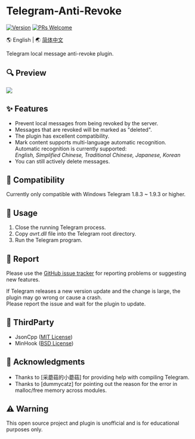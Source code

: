 # Telegram-Anti-Revoke

[![Version](https://img.shields.io/badge/beta-v0.1.3-blue.svg)](https://github.com/SpriteOvO/Telegram-Anti-Revoke/releases)
[![PRs Welcome](https://img.shields.io/badge/PRs-welcome-brightgreen.svg)](https://github.com/SpriteOvO/Telegram-Anti-Revoke/pulls)

:earth_americas: English | :earth_asia: [简体中文](/README-CN.md)

Telegram local message anti-revoke plugin.

## :mag: Preview
![](/Resource/Preview.gif)

## :sparkles: Features
* Prevent local messages from being revoked by the server.
* Messages that are revoked will be marked as "deleted".
* The plugin has excellent compatibility.
* Mark content supports multi-language automatic recognition.  
Automatic recognition is currently supported:   
*English, Simplified Chinese, Traditional Chinese, Japanese, Korean*
* You can still actively delete messages.

## :tomato: Compatibility
Currently only compatible with Windows Telegram 1.8.3 ~ 1.9.3 or higher.

## :hamburger: Usage
1. Close the running Telegram process.  
2. Copy *avrt.dll* file into the Telegram root directory.  
3. Run the Telegram program.

## :bug: Report
Please use the [GitHub issue tracker](https://github.com/SpriteOvO/Telegram-Anti-Revoke/issues) for reporting problems or suggesting new features.

<!--
If a crash occurs, please provide the following information when reporting a problem:
* *ArLog.txt* file. (In the same directory as the *avrt.dll* file.)
* Which version of Telegram are you using?
* Which operating system are you using?
* Did you do anything when it crashed?
* Reproduce the steps of the crash? (optional)
* More useful information?
-->

If Telegram releases a new version update and the change is large, the plugin may go wrong or cause a crash.  
Please report the issue and wait for the plugin to update.
<!--Don't repeat reports on reported issues, thank you!-->

## :gem: ThirdParty
* JsonCpp ([MIT License](https://github.com/open-source-parsers/jsoncpp/blob/master/LICENSE))
* MinHook ([BSD License](https://github.com/TsudaKageyu/minhook/blob/master/LICENSE.txt))

## :beer: Acknowledgments
* Thanks to [采蘑菇的小蘑菇] for providing help with compiling Telegram.
* Thanks to [dummycatz] for pointing out the reason for the error in malloc/free memory across modules.

## :warning: Warning
This open source project and plugin is unofficial and is for educational purposes only.